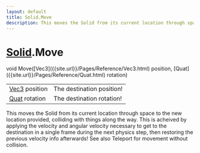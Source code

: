 ```yaml
---
layout: default
title: Solid.Move
description: This moves the Solid from its current location through space to the new location provided, colliding with things along the way. This is acheived by applying the velocity and angular velocity necessary to get to the destination in a single frame during the next physics step, then restoring the previous velocity info afterwards! See also Teleport for movement without collision.
---
```

# [Solid]({{site.url}}/Pages/Reference/Solid.html).Move

<div class='signature' markdown='1'>
void Move([Vec3]({{site.url}}/Pages/Reference/Vec3.html) position, [Quat]({{site.url}}/Pages/Reference/Quat.html) rotation)
</div>

|  |  |
|--|--|
|[Vec3]({{site.url}}/Pages/Reference/Vec3.html) position|The destination position!|
|[Quat]({{site.url}}/Pages/Reference/Quat.html) rotation|The destination rotation!|

This moves the Solid from its current location through
space to the new location provided, colliding with things along
the way. This is acheived by applying the velocity and angular
velocity necessary to get to the destination in a single frame
during the next physics step, then restoring the previous
velocity info afterwards! See also Teleport for movement without
collision.



